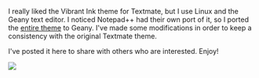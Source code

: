 I really liked the Vibrant Ink theme for Textmate, but I use Linux and the Geany text editor. I noticed Notepad++ had their own port of it, so I ported the [entire theme](Supported_Filetypes.md) to Geany. I've made some modifications in order to keep a consistency with the original Textmate theme.

I've posted it here to share with others who are interested. Enjoy!

<img src='http://geany-vibrant-ink-theme.googlecode.com/files/vibrant_ink_screenshot_big.png'>
